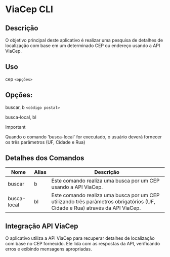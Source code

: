 # ViaCep CLI

## Descrição

O objetivo principal deste aplicativo é realizar uma pesquisa de detalhes de localização com base em um determinado CEP ou endereço usando a API ViaCep.

## Uso

cep `<opções>`

## Opções:

buscar, b `<código postal>`

busca-local, bl

> [!IMPORTANT]
> Quando o comando 'busca-local' for executado, o usuário deverá fornecer os três parâmetros (UF, Cidade e Rua)

## Detalhes dos Comandos
| Nome   | Alias | Descrição                                                           |
| ------ | ----- | ------------------------------------------------------------------- |
| buscar | b     | Este comando realiza uma busca por um CEP usando a API ViaCep.      |
| busca-local | bl     | Este comando realiza uma busca por um CEP utilizando três parâmetros obrigatórios (UF, Cidade e Rua) através da API ViaCep.      |

## Integração API ViaCep

O aplicativo utiliza a API ViaCep para recuperar detalhes de localização com base no CEP fornecido. Ele lida com as respostas da API, verificando erros e exibindo mensagens apropriadas.
